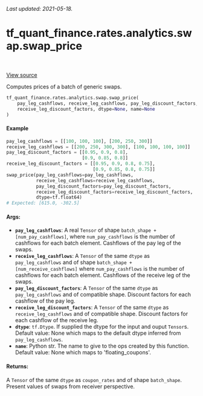 <!--
This file is generated by a tool. Do not edit directly.
For open-source contributions the docs will be updated automatically.
-->

*Last updated: 2021-05-18.*

<div itemscope itemtype="http://developers.google.com/ReferenceObject">
<meta itemprop="name" content="tf_quant_finance.rates.analytics.swap.swap_price" />
<meta itemprop="path" content="Stable" />
</div>

# tf_quant_finance.rates.analytics.swap.swap_price

<!-- Insert buttons and diff -->

<table class="tfo-notebook-buttons tfo-api" align="left">
</table>

<a target="_blank" href="https://github.com/google/tf-quant-finance/blob/master/tf_quant_finance/rates/analytics/swap.py">View source</a>



Computes prices of a batch of generic swaps.

```python
tf_quant_finance.rates.analytics.swap.swap_price(
    pay_leg_cashflows, receive_leg_cashflows, pay_leg_discount_factors,
    receive_leg_discount_factors, dtype=None, name=None
)
```



<!-- Placeholder for "Used in" -->

#### Example
```python
pay_leg_cashflows = [[100, 100, 100], [200, 250, 300]]
receive_leg_cashflows = [[200, 250, 300, 300], [100, 100, 100, 100]]
pay_leg_discount_factors = [[0.95, 0.9, 0.8],
                            [0.9, 0.85, 0.8]]
receive_leg_discount_factors = [[0.95, 0.9, 0.8, 0.75],
                                [0.9, 0.85, 0.8, 0.75]]
swap_price(pay_leg_cashflows=pay_leg_cashflows,
           receive_leg_cashflows=receive_leg_cashflows,
           pay_leg_discount_factors=pay_leg_discount_factors,
           receive_leg_discount_factors=receive_leg_discount_factors,
           dtype=tf.float64)
# Expected: [615.0, -302.5]
```

#### Args:


* <b>`pay_leg_cashflows`</b>: A real `Tensor` of shape
  `batch_shape + [num_pay_cashflows]`, where `num_pay_cashflows` is the
  number of cashflows for each batch element. Cashflows of the pay leg of
  the swaps.
* <b>`receive_leg_cashflows`</b>: A `Tensor` of the same `dtype` as `pay_leg_cashflows`
  and of shape `batch_shape + [num_receive_cashflows]` where
  `num_pay_cashflows` is the number of cashflows for each batch element.
  Cashflows of the receive leg of the swaps.
* <b>`pay_leg_discount_factors`</b>: A `Tensor` of the same `dtype` as
  `pay_leg_cashflows` and of compatible shape. Discount factors for each
  cashflow of the pay leg.
* <b>`receive_leg_discount_factors`</b>: A `Tensor` of the same `dtype` as
  `receive_leg_cashflows` and of compatible shape. Discount factors for each
  cashflow of the receive leg.
* <b>`dtype`</b>: `tf.Dtype`. If supplied the dtype for the input and ouput `Tensor`s.
  Default value: None which maps to the default dtype inferred from
  `pay_leg_cashflows`.
* <b>`name`</b>: Python str. The name to give to the ops created by this function.
  Default value: None which maps to 'floating_coupons'.


#### Returns:

A `Tensor` of the same `dtype` as `coupon_rates` and of shape `batch_shape`.
Present values of swaps from receiver perspective.
